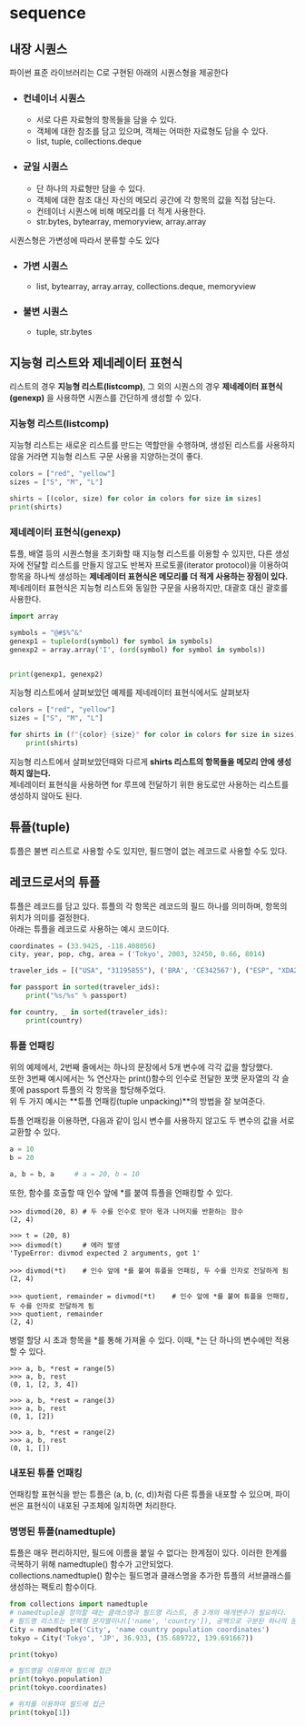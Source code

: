# sequence

## 내장 시퀀스
파이썬 표준 라이브러리는 C로 구현된 아래의 시퀀스형을 제공한다
- ### 컨네이너 시퀀스
  - 서로 다른 자료형의 항목들을 담을 수 있다.
  - 객체에 대한 참조를 담고 있으며, 객체는 어떠한 자료형도 담을 수 있다.
  - list, tuple, collections.deque
- ### 균일 시퀀스
  - 단 하나의 자료형만 담을 수 있다.
  - 객체에 대한 참조 대신 자신의 메모리 공간에 각 항목의 값을 직접 담는다.
  - 컨테이너 시퀀스에 비해 메모리를 더 적게 사용한다.
  - str.bytes, bytearray, memoryview, array.array

시퀀스형은 가변성에 따라서 분류할 수도 있다
- ### 가변 시퀀스
  - list, bytearray, array.array, collections.deque, memoryview
  
- ### 불변 시퀀스
  - tuple, str.bytes


## 지능형 리스트와 제네레이터 표현식
리스트의 경우 **지능형 리스트(listcomp)**, 그 외의 시퀀스의 경우 __제네레이터 표현식(genexp)__ 을 사용하면 시퀀스를 간단하게 생성할 수 있다.  
 
### 지능형 리스트(listcomp)
지능형 리스트는 새로운 리스트를 만드는 역할만을 수행하며, 생성된 리스트를 사용하지 않을 거라면 지능형 리스트 구문 사용을 지양하는것이 좋다.
```python
colors = ["red", "yellow"]
sizes = ["S", "M", "L"]

shirts = [(color, size) for color in colors for size in sizes]
print(shirts)
```

### 제네레이터 표현식(genexp)
튜플, 배열 등의 시퀀스형을 초기화할 때 지능형 리스트를 이용할 수 있지만, 다른 생성자에 전달할 리스트를 만들지 않고도 반복자 프로토콜(iterator protocol)을 이용하여 
항목을 하나씩 생성하는 **제네레이터 표현식은 메모리를 더 적게 사용하는 장점이 있다.**  
제네레이터 표현식은 지능형 리스트와 동일한 구문을 사용하지만, 대괄호 대신 괄호를 사용한다.  
```python
import array

symbols = "@#$%^&"
genexp1 = tuple(ord(symbol) for symbol in symbols)
genexp2 = array.array('I', (ord(symbol) for symbol in symbols))


print(genexp1, genexp2)
```
지능형 리스트에서 살펴보았던 예제를 제네레이터 표현식에서도 살펴보자
```python
colors = ["red", "yellow"]
sizes = ["S", "M", "L"]

for shirts in (f"{color} {size}" for color in colors for size in sizes):
    print(shirts)
```
지능형 리스트에서 살펴보았던때와 다르게 **shirts 리스트의 항목들을 메모리 안에 생성하지 않는다.**  
제네레이터 표현식을 사용하면 for 루프에 전달하기 위한 용도로만 사용하는 리스트를 생성하지 않아도 된다.


## 튜플(tuple)
튜플은 불변 리스트로 사용할 수도 있지만, 필드명이 없는 레코드로 사용할 수도 있다.  

## 레코드로서의 튜플
튜플은 레코드를 담고 있다. 튜플의 각 항목은 레코드의 필드 하나를 의미하며, 항목의 위치가 의미를 결정한다.  
아래는 튜플을 레코드로 사용하는 예시 코드이다.

```python
coordinates = (33.9425, -118.408056)
city, year, pop, chg, area = ('Tokyo', 2003, 32450, 0.66, 8014)

traveler_ids = [("USA", "31195855"), ('BRA', 'CE342567'), ("ESP", "XDA205856")]

for passport in sorted(traveler_ids):
    print("%s/%s" % passport)

for country, _ in sorted(traveler_ids):
    print(country)
```

### 튜플 언패킹
위의 예제에서, 2번째 줄에서는 하나의 문장에서 5개 변수에 각각 값을 할당했다.  
또한 3번째 예시에서는 % 연산자는 print()함수의 인수로 전달한 포맷 문자열의 각 슬롯에 passport 튜플의 각 항목을 할당해주었다.  
위 두 가지 예시는 **튜플 언패킹(tuple unpacking)**의 방법을 잘 보여준다.

튜플 언패킹을 이용하면, 다음과 같이 임시 변수를 사용하지 않고도 두 변수의 값을 서로 교환할 수 있다.
```python
a = 10
b = 20

a, b = b, a     # a = 20, b = 10
```
또한, 함수를 호출할 때 인수 앞에 *를 붙여 튜플을 언패킹할 수 있다.
```pycon
>>> divmod(20, 8) # 두 수를 인수로 받아 몫과 나머지를 반환하는 함수
(2, 4)

>>> t = (20, 8)
>>> divmod(t)     # 에러 발생
'TypeError: divmod expected 2 arguments, got 1'

>>> divmod(*t)    # 인수 앞에 *를 붙여 튜플을 언패킹, 두 수를 인자로 전달하게 됨
(2, 4)

>>> quotient, remainder = divmod(*t)    # 인수 앞에 *를 붙여 튜플을 언패킹, 두 수를 인자로 전달하게 됨
>>> quotient, remainder
(2, 4)
```
병렬 할당 시 초과 항목을 *를 통해 가져올 수 있다. 이때, *는 단 하나의 변수에만 적용할 수 있다.
```pycon
>>> a, b, *rest = range(5)
>>> a, b, rest
(0, 1, [2, 3, 4])

>>> a, b, *rest = range(3)
>>> a, b, rest
(0, 1, [2])

>>> a, b, *rest = range(2)
>>> a, b, rest
(0, 1, [])
```

### 내포된 튜플 언패킹
언패킹할 표현식을 받는 튜플은 (a, b, (c, d))처럼 다른 튜플을 내포할 수 있으며, 파이썬은 표현식이 내포된 구조체에 일치하면 처리한다.



### 명명된 튜플(namedtuple)
튜플은 매우 편리하지만, 필드에 이름을 붙일 수 없다는 한계점이 있다. 이러한 한계를 극복하기 위해 namedtuple() 함수가 고안되었다.  
collections.namedtuple() 함수는 필드명과 클래스명을 추가한 튜플의 서브클래스를 생성하는 팩토리 함수이다.  
```python
from collections import namedtuple
# namedtuple을 정의할 때는 클래스명과 필드명 리스트, 총 2개의 매개변수가 필요하다.
# 필드명 리스트는 반복형 문자열이나(['name', 'country']), 공백으로 구분된 하나의 문자열('name country')을 이용한다
City = namedtuple('City', 'name country population coordinates')
tokyo = City('Tokyo', 'JP', 36.933, (35.689722, 139.691667))

print(tokyo)

# 필드명을 이용하여 필드에 접근
print(tokyo.population)
print(tokyo.coordinates)

# 위치를 이용하여 필드에 접근
print(tokyo[1])
```